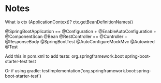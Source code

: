 # Notes

What is ctx (ApplicationContext)?
ctx.getBeanDefinitionNames()

@SpringBootApplication == @Configuration + @EnableAutoConfiguration + @ComponentScan
@Bean
@RestController == @Controller + @ResponseBody
@SpringBootTest
@AutoConfigureMockMvc
@Autowired
@Test

Add this in pom.xml to add tests:
<dependency>
	<groupId>org.springframework.boot</groupId>
	<artifactId>spring-boot-starter-test</artifactId>
	<scope>test</scope>
</dependency>

Or if using gradle:
testImplementation('org.springframework.boot:spring-boot-starter-test')